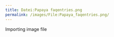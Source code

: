 ```yaml
---
title: Datei:Papaya faqentries.png
permalink: /images/File:Papaya_faqentries.png/
---
```


Importing image file